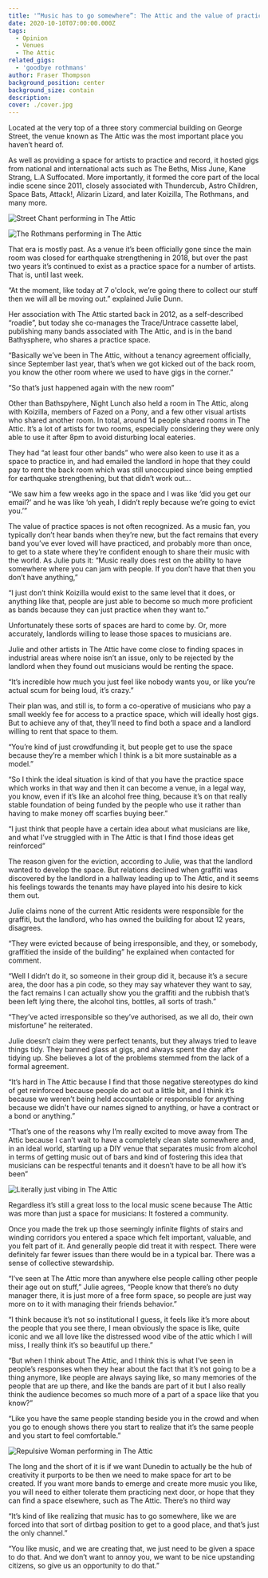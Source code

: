 ```yaml
---
title: '“Music has to go somewhere”: The Attic and the value of practice spaces'
date: 2020-10-10T07:00:00.000Z
tags:
  - Opinion
  - Venues
  - The Attic
related_gigs:
  - 'goodbye rothmans'
author: Fraser Thompson
background_position: center
background_size: contain
description:
cover: ./cover.jpg
---
```


Located at the very top of a three story commercial building on George Street, the venue known as The Attic was the most important place you haven’t heard of.

As well as providing a space for artists to practice and record, it hosted gigs from national and international acts such as The Beths, Miss June, Kane Strang, L.A Suffocated. More importantly, it formed the core part of the local indie scene since 2011, closely associated with Thundercub, Astro Children, Space Bats, Attack!, Alizarin Lizard, and later Koizilla, The Rothmans, and many more.

![Street Chant performing in The Attic](./street_chant_attic.jpg)

![The Rothmans performing in The Attic](./rothmans_attic.jpg)

That era is mostly past. As a venue it’s been officially gone since the main room was closed for earthquake strengthening in 2018, but over the past two years it’s continued to exist as a practice space for a number of artists. That is, until last week.

“At the moment, like today at 7 o'clock, we’re going there to collect our stuff then we will all be moving out.” explained Julie Dunn.

Her association with The Attic started back in 2012, as a self-described “roadie”, but today she co-manages the Trace/Untrace cassette label, publishing many bands associated with The Attic, and is in the band Bathysphere, who shares a practice space.

“Basically we’ve been in The Attic, without a tenancy agreement officially, since September last year, that’s when we got kicked out of the back room, you know the other room where we used to have gigs in the corner.”

“So that’s just happened again with the new room”

Other than Bathspyhere, Night Lunch also held a room in The Attic, along with Koizilla, members of Fazed on a Pony, and a few other visual artists who shared another room. In total, around 14 people shared rooms in The Attic. It’s a lot of artists for two rooms, especially considering they were only able to use it after 8pm to avoid disturbing local eateries.

They had “at least four other bands” who were also keen to use it as a space to practice in, and had emailed the landlord in hope that they could pay to rent the back room which was still unoccupied since being emptied for earthquake strengthening, but that didn’t work out...

“We saw him a few weeks ago in the space and I was like ‘did you get our email?’ and he was like ‘oh yeah, I didn’t reply because we’re going to evict you.’”

The value of practice spaces is not often recognized. As a music fan, you typically don’t hear bands when they’re new, but the fact remains that every band you’ve ever loved will have practiced, and probably more than once, to get to a state where they’re confident enough to share their music with the world. As Julie puts it: “Music really does rest on the ability to have somewhere where you can jam with people. If you don’t have that then you don’t have anything,”

“I just don’t think Koizilla would exist to the same level that it does, or anything like that, people are just able to become so much more proficient as bands because they can just practice when they want to.”

Unfortunately these sorts of spaces are hard to come by. Or, more accurately, landlords willing to lease those spaces to musicians are.

Julie and other artists in The Attic have come close to finding spaces in industrial areas where noise isn’t an issue, only to be rejected by the landlord when they found out musicians would be renting the space.

“It’s incredible how much you just feel like nobody wants you, or like you’re actual scum for being loud, it’s crazy.”

Their plan was, and still is, to form a co-operative of musicians who pay a small weekly fee for access to a practice space, which will ideally host gigs. But to achieve any of that, they’ll need to find both a space and a landlord willing to rent that space to them.

“You’re kind of just crowdfunding it, but people get to use the space because they’re a member which I think is a bit more sustainable as a model.”

“So I think the ideal situation is kind of that you have the practice space which works in that way and then it can become a venue, in a legal way, you know, even if it’s like an alcohol free thing, because it’s on that really stable foundation of being funded by the people who use it rather than having to make money off scarfies buying beer.”

“I just think that people have a certain idea about what musicians are like, and what I’ve struggled with in The Attic is that I find those ideas get reinforced”

The reason given for the eviction, according to Julie, was that the landlord wanted to develop the space. But relations declined when graffiti was discovered by the landlord in a hallway leading up to The Attic, and it seems his feelings towards the tenants may have played into his desire to kick them out.

Julie claims none of the current Attic residents were responsible for the graffiti, but the landlord, who has owned the building for about 12 years, disagrees.

“They were evicted because of being irresponsible, and they, or somebody, graffitied the inside of the building” he explained when contacted for comment.

“Well I didn’t do it, so someone in their group did it, because it’s a secure area, the door has a pin code, so they may say whatever they want to say, the fact remains I can actually show you the graffiti and the rubbish that’s been left lying there, the alcohol tins, bottles, all sorts of trash.”

“They’ve acted irresponsible so they’ve authorised, as we all do, their own misfortune” he reiterated.

Julie doesn’t claim they were perfect tenants, but they always tried to leave things tidy. They banned glass at gigs, and always spent the day after tidying up. She believes a lot of the problems stemmed from the lack of a formal agreement.

“It’s hard in The Attic because I find that those negative stereotypes do kind of get reinforced because people do act out a little bit, and I think it’s because we weren’t being held accountable or responsible for anything because we didn't have our names signed to anything, or have a contract or a bond or anything.”

“That’s one of the reasons why I’m really excited to move away from The Attic because I can’t wait to have a completely clean slate somewhere and, in an ideal world, starting up a DIY venue that separates music from alcohol in terms of getting music out of bars and kind of fostering this idea that musicians can be respectful tenants and it doesn’t have to be all how it’s been”

![Literally just vibing in The Attic](./chillin_in_attic_2.jpg)

Regardless it’s still a great loss to the local music scene because The Attic was more than just a space for musicians: It fostered a community.

Once you made the trek up those seemingly infinite flights of stairs and winding corridors you entered a space which felt important, valuable, and you felt part of it. And generally people did treat it with respect. There were definitely far fewer issues than there would be in a typical bar. There was a sense of collective stewardship.

“I’ve seen at The Attic more than anywhere else people calling other people their age out on stuff,” Julie agrees, “People know that there’s no duty manager there, it is just more of a free form space, so people are just way more on to it with managing their friends behavior.”

“I think because it’s not so institutional I guess, it feels like it’s more about the people that you see there, I mean obviously the space is like, quite iconic and we all love like the distressed wood vibe of the attic which I will miss, I really think it’s so beautiful up there.”

“But when I think about The Attic, and I think this is what I’ve seen in people’s responses when they hear about the fact that it’s not going to be a thing anymore, like people are always saying like, so many memories of the people that are up there, and like the bands are part of it but I also really think the audience becomes so much more of a part of a space like that you know?”

“Like you have the same people standing beside you in the crowd and when you go to enough shows there you start to realize that it’s the same people and you start to feel comfortable.”

![Repulsive Woman performing in The Attic](./repulsive_woman_attic.jpg)

The long and the short of it is if we want Dunedin to actually be the hub of creativity it purports to be then we need to make space for art to be created. If you want more bands to emerge and create more music you like, you will need to either tolerate them practicing next door, or hope that they can find a space elsewhere, such as The Attic. There’s no third way

“It’s kind of like realizing that music has to go somewhere, like we are forced into that sort of dirtbag position to get to a good place, and that’s just the only channel.”

“You like music, and we are creating that, we just need to be given a space to do that. And we don’t want to annoy you, we want to be nice upstanding citizens, so give us an opportunity to do that.”
